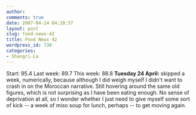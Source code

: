 ```yaml
---
author:
comments: true
date: 2007-04-24 04:20:57
layout: post
slug: food-news-42
title: Food News 42
wordpress_id: 730
categories:
- Shangri-La
---
```


Start: 95.4 Last week: 89.7 This week: 88.8
**Tuesday 24 April:** skipped a week, numerically, because although I did weigh myself I didn't want to crash in on the Moroccan narrative. Still hovering around the same old figures, which is not surprising as I have been eating enough. No sense of deprivation at all, so I wonder whether I just need to give myself some sort of kick -- a week of miso soup for lunch, perhaps -- to get moving again.

